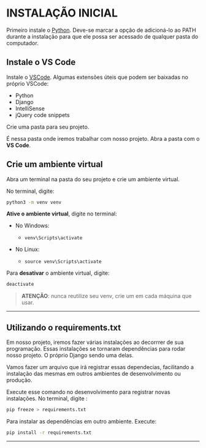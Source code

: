 # INSTALAÇÃO INICIAL 
Primeiro instale o [Python](https://www.python.org/downloads/). Deve-se marcar a opção de adicioná-lo ao PATH durante a instalação para que ele possa ser acessado de qualquer pasta do computador.

## Instale o VS Code
Instale o [VSCode](https://code.visualstudio.com/download). Algumas extensões úteis que podem ser baixadas no próprio VSCode:
- Python
- Django
- IntelliSense
- jQuery code snippets

Crie uma pasta para seu projeto.

É nessa pasta onde iremos trabalhar com nosso projeto. Abra a pasta com o **VS Code**.

## Crie um ambiente virtual
Abra um terminal na pasta do seu projeto e crie um ambiente virtual.

No terminal, digite:
``` bash
python3 -m venv venv 
```

**Ative o ambiente virtual**, digite no terminal:

- No Windows:
    - ` venv\Scripts\activate `

- No Linux:
    - ` source venv\Scripts\activate `

Para **desativar** o ambiente virtual, digite:
``` bash
deactivate
```
>**ATENÇÃO**: nunca reutilize seu venv, crie um em cada máquina que usar.

___
## Utilizando o requirements.txt
Em nosso projeto, iremos fazer várias instalações ao decorrrer de sua programação. Essas instalações se tornaram dependências para rodar nosso projeto. O próprio Django sendo uma delas.

Vamos fazer um arquivo que irá registrar essas dependecias, facilitando a instalação das mesmas em outros ambientes de desenvolvimento ou produção.

Execute esse comando no desenvolvimento para registrar novas instalações. No terminal, digite :
```bash
pip freeze > requirements.txt
```

Para instalar as dependências em outro ambiente. Execute:
```bash
pip install -r requirements.txt
```
---